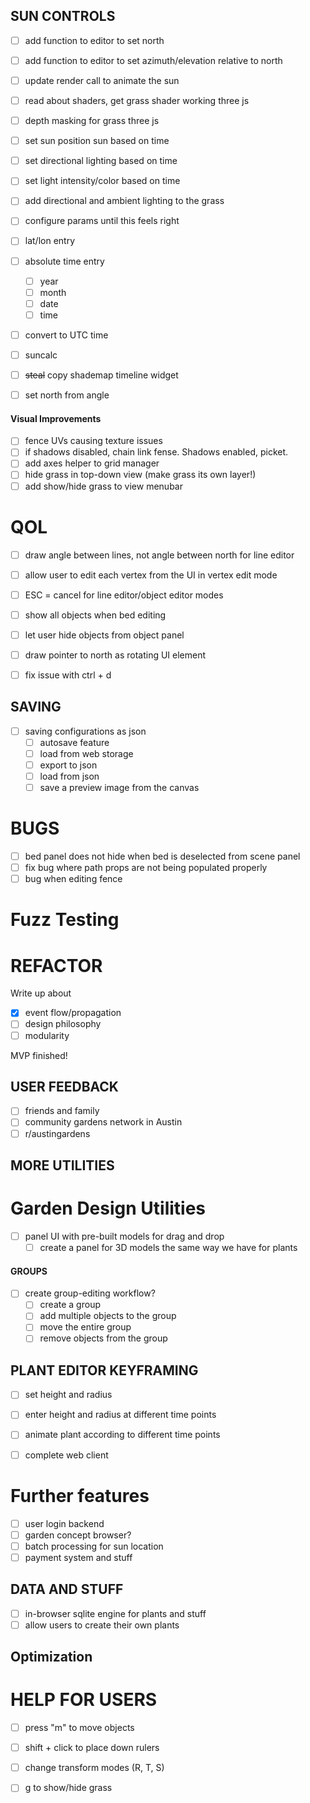 ## SUN CONTROLS
- [ ] add function to editor to set north
- [ ] add function to editor to set azimuth/elevation relative to north
- [ ] update render call to animate the sun

- [ ] read about shaders, get grass shader working three js
- [ ] depth masking for grass three js

- [ ] set sun position sun based on time
- [ ] set directional lighting based on time
- [ ] set light intensity/color based on time
- [ ] add directional and ambient lighting to the grass

- [ ] configure params until this feels right

- [ ] lat/lon entry
- [ ] absolute time entry
    - [ ] year
    - [ ] month
    - [ ] date
    - [ ] time
- [ ] convert to UTC time

- [ ] suncalc

- [ ] ~~steal~~ copy shademap timeline widget
- [ ] set north from angle

#### Visual Improvements
- [ ] fence UVs causing texture issues
- [ ] if shadows disabled, chain link fense. Shadows enabled, picket.
- [ ] add axes helper to grid manager
- [ ] hide grass in top-down view (make grass its own layer!)
- [ ] add show/hide grass to view menubar 

# QOL
- [ ] draw angle between lines, not angle between north for line editor
- [ ] allow user to edit each vertex from the UI in vertex edit mode
- [ ] ESC = cancel for line editor/object editor modes
- [ ] show all objects when bed editing

- [ ] let user hide objects from object panel

- [ ] draw pointer to north as rotating UI element
- [ ] fix issue with ctrl + d

## SAVING
- [ ] saving configurations as json
    - [ ] autosave feature
    - [ ] load from web storage
    - [ ] export to json
    - [ ] load from json
    - [ ] save a preview image from the canvas

# BUGS
- [ ] bed panel does not hide when bed is deselected from scene panel
- [ ] fix bug where path props are not being populated properly
- [ ] bug when editing fence

# Fuzz Testing

# REFACTOR

Write up about 
- [x] event flow/propagation
- [ ] design philosophy
- [ ] modularity

MVP finished!

## USER FEEDBACK
- [ ] friends and family
- [ ] community gardens network in Austin
- [ ] r/austingardens

## MORE UTILITIES

# Garden Design Utilities
- [ ] panel UI with pre-built models for drag and drop
    - [ ] create a panel for 3D models the same way we have for plants

#### GROUPS
- [ ] create group-editing workflow?
    - [ ] create a group
    - [ ] add multiple objects to the group
    - [ ] move the entire group
    - [ ] remove objects from the group

## PLANT EDITOR KEYFRAMING
- [ ] set height and radius
- [ ] enter height and radius at different time points
- [ ] animate plant according to different time points

- [ ] complete web client

# Further features
- [ ] user login backend
- [ ] garden concept browser?
- [ ] batch processing for sun location
- [ ] payment system and stuff

## DATA AND STUFF
- [ ] in-browser sqlite engine for plants and stuff
- [ ] allow users to create their own plants

## Optimization

# HELP FOR USERS
- [ ] press "m" to move objects
- [ ] shift + click to place down rulers
- [ ] change transform modes (R, T, S)
- [ ] g to show/hide grass

